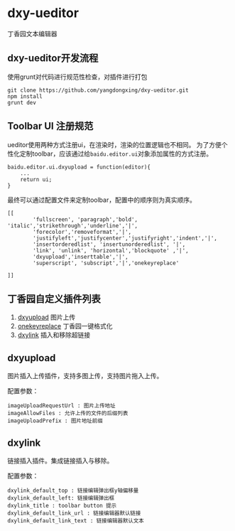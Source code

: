 # dxy-ueditor
丁香园文本编辑器
## dxy-ueditor开发流程
使用grunt对代码进行规范性检查，对插件进行打包

	git clone https://github.com/yangdongxing/dxy-ueditor.git
	npm install
	grunt dev 
## Toolbar UI 注册规范
ueditor使用两种方式注册ui，在渲染时，渲染的位置逻辑也不相同。
为了方便个性化定制toolbar，应该通过给`baidu.editor.ui`对象添加属性的方式注册。

    baidu.editor.ui.dxyupload = function(editor){
    	...
    	return ui;
	}

最终可以通过配置文件来定制toolbar，配置中的顺序则为真实顺序。

	[[
            'fullscreen', 'paragraph','bold', 'italic','strikethrough','underline','|',
            'forecolor','removeformat','|',
            'justifyleft','justifycenter','justifyright','indent','|',
            'insertorderedlist', 'insertunorderedlist', '|',
            'link', 'unlink', 'horizontal','blockquote' ,'|',
            'dxyupload','inserttable','|',
            'superscript', 'subscript','|','onekeyreplace'
            
    ]]

## 丁香园自定义插件列表
1. [dxyupload](#dxyupload) 图片上传
2. [onekeyreplace](#onekeyreplace) 丁香园一键格式化
3. [dxylink](#dxylink) 插入和移除超链接

## dxyupload
图片插入上传插件，支持多图上传，支持图片拖入上传。<a name="dxyupload"></a>

配置参数：
	
	imageUploadRequestUrl : 图片上传地址
 	imageAllowFiles : 允许上传的文件的后缀列表
 	imageUploadPrefix : 图片地址前缀
 	
## dxylink
链接插入插件。集成链接插入与移除。<a name="dxylink"></a>

配置参数：

	dxylink_default_top : 链接编辑弹出框y轴偏移量
 	dxylink_default_left: 链接编辑弹出框
 	dxylink_title : toolbar button 提示
 	dxylink_default_link_url : 链接编辑器默认链接
 	dxylink_default_link_text : 链接编辑器默认文本

